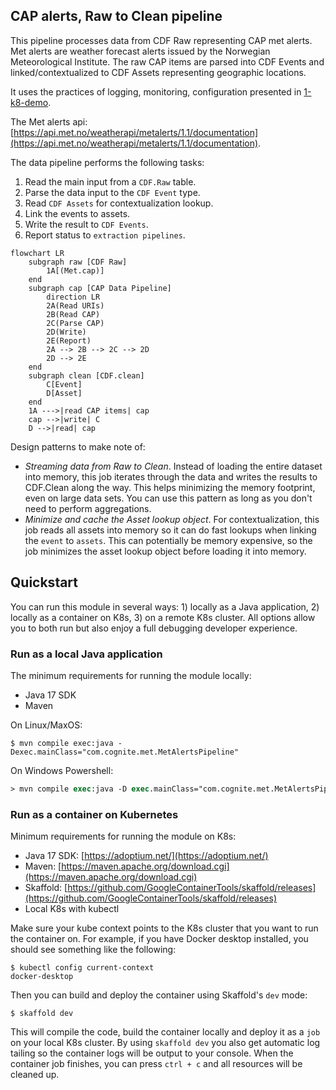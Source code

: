 ## CAP alerts, Raw to Clean pipeline

This pipeline processes data from CDF Raw representing CAP met alerts. Met alerts are weather forecast alerts issued by the Norwegian Meteorological Institute. The raw CAP items are parsed into CDF Events and linked/contextualized to CDF Assets representing geographic locations.

It uses the practices of logging, monitoring, configuration presented in [1-k8-demo](../1-k8-demo/README.md).

 The Met alerts api: [https://api.met.no/weatherapi/metalerts/1.1/documentation](https://api.met.no/weatherapi/metalerts/1.1/documentation).

The data pipeline performs the following tasks:
1) Read the main input from a `CDF.Raw` table.
2) Parse the data input to the `CDF Event` type.
3) Read `CDF Assets` for contextualization lookup.
4) Link the events to assets.
5) Write the result to `CDF Events`.
6) Report status to `extraction pipelines`.

```mermaid
flowchart LR
    subgraph raw [CDF Raw]
        1A[(Met.cap)]
    end
    subgraph cap [CAP Data Pipeline]
        direction LR
        2A(Read URIs)
        2B(Read CAP)
        2C(Parse CAP)
        2D(Write)
        2E(Report)
        2A --> 2B --> 2C --> 2D
        2D --> 2E
    end
    subgraph clean [CDF.clean]
        C[Event]
        D[Asset]
    end
    1A --->|read CAP items| cap
    cap -->|write| C
    D -->|read| cap
```

Design patterns to make note of:
- _Streaming data from Raw to Clean_. Instead of loading the entire dataset into memory, this job iterates through the data and writes the results to CDF.Clean along the way. This helps minimizing the memory footprint, even on large data sets. You can use this pattern as long as you don't need to perform aggregations.
- _Minimize and cache the Asset lookup object_. For contextualization, this job reads all assets into memory so it can do fast lookups when linking the `event` to `assets`. This can potentially be memory expensive, so the job minimizes the asset lookup object before loading it into memory.

## Quickstart

You can run this module in several ways: 1) locally as a Java application, 2) locally as a container on K8s, 3) on a remote K8s cluster. All options allow you to both run but also enjoy a full debugging developer experience.

### Run as a local Java application

The minimum requirements for running the module locally:
- Java 17 SDK
- Maven

On Linux/MaxOS:
```console
$ mvn compile exec:java -Dexec.mainClass="com.cognite.met.MetAlertsPipeline"
```

On Windows Powershell:
```ps
> mvn compile exec:java -D exec.mainClass="com.cognite.met.MetAlertsPipeline"
```

### Run as a container on Kubernetes

Minimum requirements for running the module on K8s:
- Java 17 SDK: [https://adoptium.net/](https://adoptium.net/)
- Maven: [https://maven.apache.org/download.cgi](https://maven.apache.org/download.cgi)
- Skaffold: [https://github.com/GoogleContainerTools/skaffold/releases](https://github.com/GoogleContainerTools/skaffold/releases)
- Local K8s with kubectl

Make sure your kube context points to the K8s cluster that you want to run the container on. For example, if you
have Docker desktop installed, you should see something like the following:
```console
$ kubectl config current-context
docker-desktop
```

Then you can build and deploy the container using Skaffold's `dev` mode:
```console
$ skaffold dev
```
This will compile the code, build the container locally and deploy it as a `job` on your local K8s cluster. By using
`skaffold dev` you also get automatic log tailing so the container logs will be output to your console. When the
container job finishes, you can press `ctrl + c` and all resources will be cleaned up.